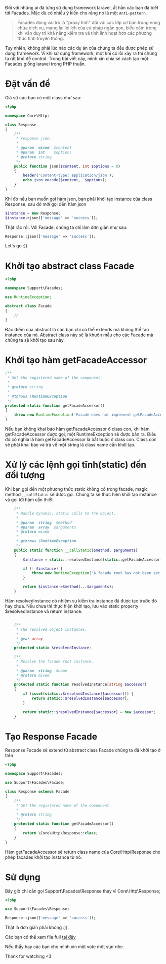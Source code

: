 Đối với những ai đã từng sử dụng framework laravel, ắt hẳn các bạn đã biết tới Facades.
Mặc dù có nhiều ý kiến cho rằng nó là một `Anti-pattern`.
> Facades đóng vai trò là "proxy tĩnh" đối với các lớp cơ bản trong vùng chứa dịch vụ, mang lại lợi ích của cú pháp ngắn gọn, biểu cảm trong khi vẫn duy trì khả năng kiểm tra và tính linh hoạt hơn các phương thức tĩnh truyền thống. 

Tuy nhiên, không phải lúc nào các dự án của chúng ta đều được phép sử dụng framework.
Vì khi sử dụng framework, một khi có lỗi xảy ra thì chúng ta rất khó để control.
Trong bài viết này, mình xin chia sẻ cách tạo một Facades giống laravel trong PHP thuần.
# Đặt vấn đề
Giả sử các bạn có một class như sau:

```php
<?php

namespace Core\Http;

class Response
{
    /**
     * response json.
     *
     * @param  mixed  $content
     * @param  int    $options
     * @return string
     */
    public function json($content, int $options = 0)
    {
        header('Content-type: application/json');
        echo json_encode($content,  $options);
    }
}
```
Khi đó nếu bạn muốn gọi hàm json, bạn phải khởi tạo instance của class Response, sau đó mới gọi đến hàm json
```php
$instance = new Response;
$instance->json(['message' => 'success']);
```
Thật rắc rối. Với Facade, chúng ta chỉ làm đơn giản như sau:
```php
Response::json(['message' => 'success']);
```
Let's go :))
# Khởi tạo abstract class Facade

```php
<?php

namespace Support\Facades;

use RuntimeException;

abstract class Facade
{
    //
}
```

Đặc điểm của abstract là các bạn chỉ có thể extends mà không thể tạo instance của nó. 
Abstract class này sẽ là khuôn mẫu cho các Facade mà chúng ta sẽ khởi tạo sau này.

# Khởi tạo hàm getFacadeAccessor

```php
/**
 * Get the registered name of the component.
 *
 * @return string
 *
 * @throws \RuntimeException
 */
protected static function getFacadeAccessor()
{
    throw new RuntimeException('Facade does not implement getFacadeAccessor method.');
}
```
Nếu bạn không khai báo hàm getFacadeAccessor ở class con, khi hàm getFacadeAccessor được gọi, một RuntimeException sẽ được bắn ra.
Điều đó có nghĩa là hàm getFacadeAccessor là bắt buộc ở class con. 
Class con sẽ phải khai báo và trả về một string là class name cần khởi tạo.
# Xử lý các lệnh gọi tĩnh(static) đến đối tượng
Khi bạn gọi đến một phương thức static không có trong facade, magic method `__callStatic`  sẽ được gọi.
Chúng ta sẽ thực hiện khởi tạo instance và gọi tới hàm cần thiết.
```php
    /**
     * Handle dynamic, static calls to the object.
     *
     * @param  string  $method
     * @param  array  $arguments
     * @return mixed
     *
     * @throws \RuntimeException
     */
    public static function __callStatic($method, $arguments)
    {
        $instance = static::resolvedInstance(static::getFacadeAccessor());

        if (! $instance) {
            throw new RuntimeException('A facade root has not been set.');
        }

        return $instance->$method(...$arguments);
    }
```

Hàm resolvedInstance có nhiệm vụ kiểm tra instance đã được tạo trước đó hay chưa.
Nếu chưa thì thực hiện khởi tạo, lưu vào static property $resolvedInstance và return instance.
```php

    /**
     * The resolved object instances.
     *
     * @var array
     */
    protected static $resolvedInstance;

    /**
     * Resolve the facade root instance.
     *
     * @param  string  $name
     * @return mixed
     */
    protected static function resolvedInstance(string $accessor)
    {
        if (isset(static::$resolvedInstance[$accessor])) {
            return static::$resolvedInstance[$accessor];
        }

        return static::$resolvedInstance[$accessor] = new $accessor;
    }
```
# Tạo Response Facade
Response Facade sẽ extend từ abstract class Facade chúng ta đã khởi tạo ở trên
```php
<?php

namespace Support\Facades;

use Support\Facades\Facade;

class Response extends Facade
{
    /**
     * Get the registered name of the component.
     *
     * @return string
     */
    protected static function getFacadeAccessor()
    {
        return \Core\Http\Response::class;
    }
}
```
Hàm getFacadeAccessor sẽ return class name của Core\Http\Response cho phép facades khởi tạo instance từ nó.

# Sử dụng
Bây giờ chỉ cần gọi  Support\Facades\Response thay vì Core\Http\Response;
```php
<?php

use Support\Facades\Response;

Response::json(['message' => 'success']);
```
Thật là đơn giản phải không :)).

Các bạn có thể xem file full [tại đây ](https://github.com/nguyenthemanh2601/pure_php/tree/master/core/Support/Facades)

Nếu thấy hay các bạn cho mình xin một vote một star nhe.

Thank for watching <3